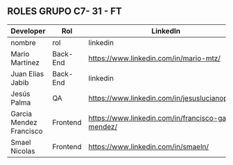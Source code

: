 ## ROLES GRUPO C7- 31 - FT

| Developer                 | Rol      | LinkedIn                                            | GitHub - Figma                  |
| -------------             | -------- | -----------------------------------                 | ------------------------------- |
| nombre                    | rol      | linkedin                                            | github                          |
| Mario Martinez            | Back-End | https://www.linkedin.com/in/mario-mtz/              | https://github.com/soymariomtz  |
| Juan Elias Jabib          | Back-End | linkedin                                            | https://github.com/JuanEliasJabib02|
| Jesús Palma               | QA       | https://www.linkedin.com/in/jesuslucianopalma       | https://github.com/JesusLPalma  |
| Garcia Mendez Francisco   | Frontend | https://www.linkedin.com/in/francisco-garcia-mendez/| https://github.com/frangmen     |
| Smael Nicolas             | Frontend | https://www.linkedin.com/in/smaeln/                 | https://github.com/SmaelNicolas |
